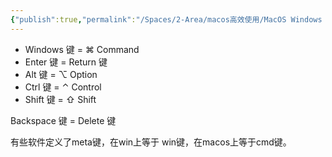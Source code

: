```yaml
---
{"publish":true,"permalink":"/Spaces/2-Area/macos高效使用/MacOS Windows 修饰键 对比.md","created":"2023-12-24","modified":"2023-12-24","published":"2025-07-10T22:38:39.161+08:00","cssclasses":""}
---
```



- Windows 键 = ⌘ Command
- Enter 键 = Return 键
- Alt 键 = ⌥ Option
- Ctrl 键 = ⌃ Control
- Shift 键 = ⇧ Shift

Backspace 键 = Delete 键


有些软件定义了meta键，在win上等于 win键，在macos上等于cmd键。